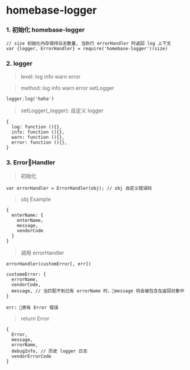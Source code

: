 # homebase-logger

### 1. 初始化 homebase-logger

```
// size 初始化内存保持日志数量, 当执行 errorHandler 时返回 log 上下文
var {logger, ErrorHandler} = require('homebase-logger')(size)
```

### 2. logger

> level: log info warn error

> method: log info warn error setLogger
 
```
logger.log('haha')
```

> setLogger(_logger): 自定义 logger 
 
```
{
  log: function (){},
  info: function (){},
  warn: function (){},
  error: function (){},
}
```

### 3. ErrorHandler

> 初始化

```
var errorHandler = ErrorHandler(obj); // obj 自定义错误码
```

> obj Example

```
{
  enterName: {
    enterName,
    message,
    vendorCode
  }
}
```

> 调用 errorHandler

```
errorHandler(customError[, err])

customeError: {
  errorName,
  vendorCode,
  message, // 当匹配不到已有 errorName 时，message 将会被包含在返回对象中
}

err: 原有 Error 错误
```

> return Error

```
{
  Error,
  message,
  errorName,
  debugInfo, // 历史 logger 日志
  vendorErrorCode
}
```

